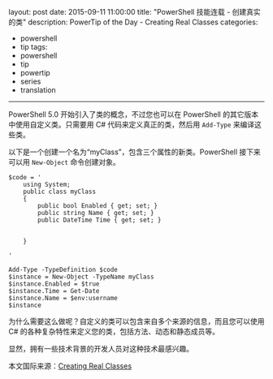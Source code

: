 layout: post
date: 2015-09-11 11:00:00
title: "PowerShell 技能连载 - 创建真实的类"
description: PowerTip of the Day - Creating Real Classes
categories:
- powershell
- tip
tags:
- powershell
- tip
- powertip
- series
- translation
---
PowerShell 5.0 开始引入了类的概念，不过您也可以在 PowerShell 的其它版本中使用自定义类。只需要用 C# 代码来定义真正的类，然后用 `Add-Type` 来编译这些类。

以下是一个创建一个名为“myClass”，包含三个属性的新类。PowerShell 接下来可以用 `New-Object` 命令创建对象。

    $code = '
        using System;
        public class myClass
        {
            public bool Enabled { get; set; }
            public string Name { get; set; }
            public DateTime Time { get; set; }
    
    
        }
    
    '
    
    Add-Type -TypeDefinition $code
    $instance = New-Object -TypeName myClass
    $instance.Enabled = $true
    $instance.Time = Get-Date
    $instance.Name = $env:username
    $instance

为什么需要这么做呢？自定义的类可以包含来自多个来源的信息，而且您可以使用 C# 的各种复杂特性来定义您的类，包括方法、动态和静态成员等。

显然，拥有一些技术背景的开发人员对这种技术最感兴趣。

<!--more-->
本文国际来源：[Creating Real Classes](http://community.idera.com/powershell/powertips/b/tips/posts/creating-real-classes)
